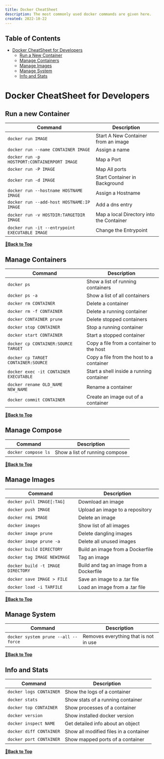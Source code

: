 ```yaml
---
title: Docker CheatSheet
description: The most commonly used docker commands are given here.
created: 2022-10-22
---
```


## Table of Contents

- [Docker CheatSheet for Developers](#docker-cheatsheet-for-developers)
  - [Run a New Container](#run-a-new-container) 
  - [Manage Containers](#manage-containers)
  - [Manage Images](#manage-images)
  - [Manage System](#manage-system)
  - [Info and Stats](#info-and-stats)

# Docker CheatSheet for Developers

## Run a new Container

| Command                                        | Description                              |
| ---------------------------------------------- | ---------------------------------------- |
| `docker run IMAGE`                             | Start A New Container from an image      |
| `docker run --name CONTAINER IMAGE`            | Assign a name                            |
| `docker run -p HOSTPORT:CONTAINERPORT IMAGE`   | Map a Port                               |
| `docker run -P IMAGE`                          | Map All ports                            |
| `docker run -d IMAGE`                          | Start Container in Background            |
| `docker run --hostname HOSTNAME IMAGE`         | Assign a Hostname                        |
| `docker run --add-host HOSTNAME:IP IMAGE`      | Add a dns entry                          |
| `docker run -v HOSTDIR:TARGETDIR IMAGE`        | Map a local Directory into the Container |
| `docker run -it --entrypoint EXECUTABLE IMAGE` | Change the Entrypoint                    |

**[🔼Back to Top](#table-of-contents)**

## Manage Containers

| Command                                | Description                              |
| -------------------------------------- | ---------------------------------------- |
| `docker ps`                            | Show a list of running containers        |
| `docker ps -a`                         | Show a list of all containers            |
| `docker rm CONTAINER`                  | Delete a container                       |
| `docker rm -f CONTAINER`               | Delete a running container               |
| `docker CONTAINER prune`               | Delete stopped containers                |
| `docker stop CONTAINER`                | Stop a running container                 |
| `docker start CONTAINER`               | Start a stopped container                |
| `docker cp CONTAINER:SOURCE TARGET`    | Copy a file from a container to the host |
| `docker cp TARGET CONTAINER:SOURCE`    | Copy a file from the host to a container |
| `docker exec -it CONTAINER EXECUTABLE` | Start a shell inside a running container |
| `docker rename OLD_NAME NEW_NAME`      | Rename a container                       |
| `docker commit CONTAINER`              | Create an image out of a container       |

**[🔼Back to Top](#table-of-contents)**

## Manage Compose

| Command                                | Description                              |
| -------------------------------------- | ---------------------------------------- |
| `docker compose ls`                            | Show a list of running compose        |

**[🔼Back to Top](#table-of-contents)**

## Manage Images

| Command                           | Description                              |
| --------------------------------- | ---------------------------------------- |
| `docker pull IMAGE[:TAG]`         | Download an image                        |
| `docker push IMAGE`               | Upload an image to a repository          |
| `docker rmi IMAGE`                | Delete an image                          |
| `docker images`                   | Show list of all images                  |
| `docker image prune`              | Delete dangling images                   |
| `docker image prune -a`           | Delete all unused images                 |
| `docker build DIRECTORY`          | Build an image from a Dockerfile         |
| `docker tag IMAGE NEWIMAGE`       | Tag an image                             |
| `docker build -t IMAGE DIRECTORY` | Build and tag an image from a Dockerfile |
| `docker save IMAGE > FILE`        | Save an image to a .tar file             |
| `docker load -i TARFILE`          | Load an image from a .tar file           |

**[🔼Back to Top](#table-of-contents)**

## Manage System

| Command                           | Description                              |
| --------------------------------- | ---------------------------------------- |
| `docker system prune --all --force` | Removes everything that is not in use  |

**[🔼Back to Top](#table-of-contents)**

## Info and Stats

| Command                 | Description                            |
| ----------------------- | -------------------------------------- |
| `docker logs CONTAINER` | Show the logs of a container           |
| `docker stats`          | Show stats of a running container      |
| `docker top CONTAINER`  | Show processes of a container          |
| `docker version`        | Show installed docker version          |
| `docker inspect NAME`   | Get detailed info about an object      |
| `docker diff CONTAINER` | Show all modified files in a container |
| `docker port CONTAINER` | Show mapped ports of a container       |

**[🔼Back to Top](#table-of-contents)**

